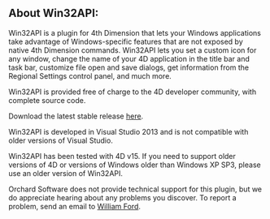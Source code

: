 ## About Win32API: ##

Win32API is a plugin for 4th Dimension that lets your Windows applications take advantage of Windows-specific features that are not exposed by native 4th Dimension commands. Win32API lets you set a custom icon for any window, change the name of your 4D application in the title bar and task bar, customize file open and save dialogs, get information from the Regional Settings control panel, and much more.

Win32API is provided free of charge to the 4D developer community, with complete source code. 

Download the latest stable release [here](https://github.com/OrchardSoftware/4D-Win32API/releases/latest).

Win32API is developed in Visual Studio 2013 and is not compatible with older versions of Visual Studio. 

Win32API has been tested with 4D v15. If you need to support older versions of 4D or versions of Windows older than Windows XP SP3, please use an older version of Win32API.

Orchard Software does not provide technical support for this plugin, but we do appreciate hearing about any problems you discover. To report a problem, send an email to [William Ford](mailto:wford@orchardsoft.com).
